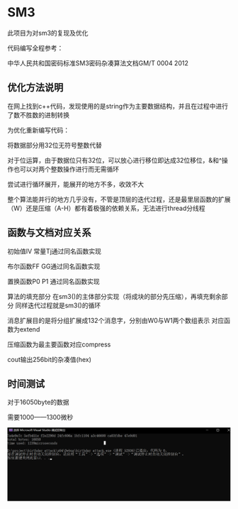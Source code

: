SM3
====
此项目为对sm3的复现及优化

代码编写全程参考：

中华人民共和国密码标准SM3密码杂凑算法文档GM/T 0004 2012

优化方法说明
----
在网上找到c++代码，发现使用的是string作为主要数据结构，并且在过程中进行了数不胜数的进制转换

为优化重新编写代码：

将数据部分用32位无符号整数代替

对于位运算，由于数据位只有32位，可以放心进行移位即达成32位移位，&和^操作也可以对两个整数操作进行而无需循环

尝试进行循环展开，能展开的地方不多，收效不大

整个算法能并行的地方几乎没有，不管是顶层的迭代过程，还是最里层函数的扩展（W）还是压缩（A-H）都有着极强的依赖关系，无法进行thread分线程


函数与文档对应关系
----
初始值IV 
常量Tj通过同名函数实现

布尔函数FF GG通过同名函数实现

置换函数P0 P1 通过同名函数实现

算法的填充部分
在sm3()的主体部分实现（将成块的部分先压缩），再填充剩余部分
同样迭代过程就是sm3()的循环

消息扩展目的是将分组扩展成132个消息字，分别由W0与W1两个数组表示
对应函数为extend

压缩函数为最主要函数对应compress

cout输出256bit的杂凑值(hex)

时间测试
----
对于16050byte的数据

需要1000——1300微秒

![image](persc.png)

